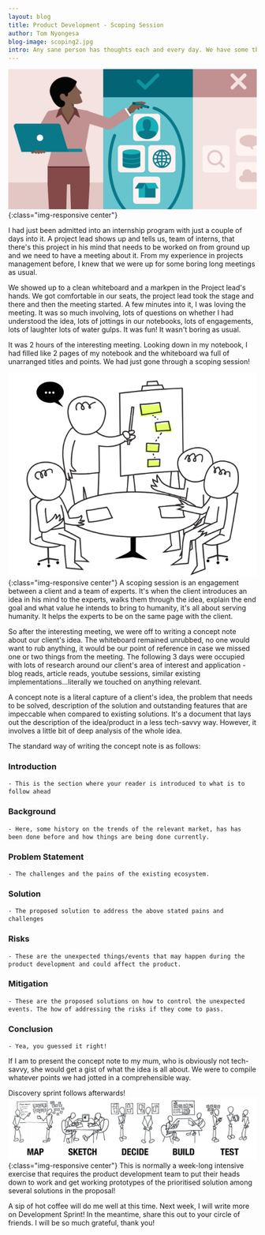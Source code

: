 ```yaml
---
layout: blog
title: Product Development - Scoping Session
author: Tom Nyongesa
blog-image: scoping2.jpg
intro: Any sane person has thoughts each and every day. We have some that conceptualise and are actualized at some point in our lives but others just fly through our minds like a flash and are gone without real implementation. For others, we really got into the execution ship but later on everything came to a stand still and eventually stalled. What could have led to this? Could we have missed something? A great project begins with great planning! Let's walk through an experience I recently had in project/product planning. 
---
```


![Scoping Session](/assets/images/blog/scoping2.jpg){:class="img-responsive center"}

I had just been admitted into an internship program with just a couple of days into it. A project lead shows up and tells us, team of interns, that there's this project in his mind that needs to be worked on from ground up and we need to have a meeting about it. From my experience in projects management before, I knew that we were up for some boring long meetings as usual.

We showed up to a clean whiteboard and a markpen in the Project lead's hands. We got comfortable in our seats, the project lead took the stage and there and then the meeting started. A few minutes into it, I was loving the meeting. It was so much involving, lots of questions on whether I had understood the idea, lots of jottings in our notebooks, lots of engagements, lots of laughter lots of water gulps. It was fun! It wasn't boring as usual. 

It was 2 hours of the interesting meeting. Looking down in my notebook, I had filled like 2 pages of my notebook and the whiteboard wa full of unarranged titles and points. We had just gone through a scoping session!

![Scoping Session](/assets/images/blog/scoping.png){:class="img-responsive center"}
A scoping session is an engagement between a client and a team of experts. It's when the client introduces an idea in his mind to the experts, walks them through the idea, explain the end goal and what value he intends to bring to humanity, it's all about serving humanity. It helps the experts to be on the same page with the client. 

So after the interesting meeting, we were off to writing a concept note about our client's idea. The whiteboard remained unrubbed, no one would want to rub anything, it would be our point of reference in case we missed one or two things from the meeting. The following 3 days were occupied with lots of research around our client's area of interest and application - blog reads, article reads, youtube sessions, similar existing implementations...literally we touched on anything relevant. 

A concept note is a literal capture of a client's idea, the problem that needs to be solved, description of the solution and outstanding features that are impeccable when compared to existing solutions. It's a document that lays out the description of the idea/product in a less tech-savvy way. However, it involves a little bit of deep analysis of the whole idea.

The standard way of writing the concept note is as follows:
### Introduction
 	- This is the section where your reader is introduced to what is to follow ahead
### Background
 	- Here, some history on the trends of the relevant market, has has been done before and how things are being done currently.
### Problem Statement
 	- The challenges and the pains of the existing ecosystem.
### Solution
 	- The proposed solution to address the above stated pains and challenges
### Risks
 	- These are the unexpected things/events that may happen during the product development and could affect the product.
### Mitigation
 	- These are the proposed solutions on how to control the unexpected events. The how of addressing the risks if they come to pass.
### Conclusion
 	- Yea, you guessed it right!



If I am to present the concept note to my mum, who is obviously not tech-savvy, she would get a gist of what the idea is all about. We were to compile whatever points we had jotted in a comprehensible way. 

Discovery sprint follows afterwards! 
![Discovery Sprint](/assets/images/blog/sprint.png){:class="img-responsive center"}
This is normally a week-long intensive exercise that requires the product development team to put their heads down to work and get working prototypes of the prioritised solution among several solutions in the proposal! 

A sip of hot coffee will do me well at this time. Next week, I will write more on Development Sprint! In the meantime, share this out to your circle of friends. I will be so much grateful, thank you!


